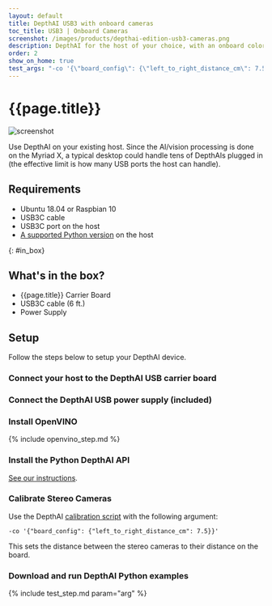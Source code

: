 ```yaml
---
layout: default
title: DepthAI USB3 with onboard cameras
toc_title: USB3 | Onboard Cameras
screenshot: /images/products/depthai-edition-usb3-cameras.png
description: DepthAI for the host of your choice, with an onboard color camera module and global-shutter synchronized stereo pair.
order: 2
show_on_home: true
test_args: "-co '{\"board_config\": {\"left_to_right_distance_cm\": 7.5}}'"
---
```


# {{page.title}}

![screenshot]({{page.screenshot}})

Use DepthAI on your existing host. Since the AI/vision processing is done on the Myriad X, a typical desktop could handle tens of DepthAIs plugged in (the effective limit is how many USB ports the host can handle).

## Requirements

* Ubuntu 18.04 or Raspbian 10
* USB3C cable
* USB3C port on the host
* [A supported Python version](/api/#python_version) on the host

{: #in_box}
## What's in the box?

* {{page.title}} Carrier Board
* USB3C cable (6 ft.)
* Power Supply

## Setup

Follow the steps below to setup your DepthAI device.

<h3 class="step js-toc-ignore"><span></span> Connect your host to the DepthAI USB carrier board</h3>

<h3 class="step js-toc-ignore"><span></span> Connect the DepthAI USB power supply (included)</h3>

<h3 class="step js-toc-ignore"><span></span> Install OpenVINO</h3>

{% include openvino_step.md %}

<h3 class="step js-toc-ignore"><span></span> Install the Python DepthAI API</h3>

[See our instructions](/api#install).

<h3 class="step js-toc-ignore"><span></span> Calibrate Stereo Cameras</h3>

Use the DepthAI [calibration script](/products/stereo_camera_pair/#calibration) with the following argument:

```
-co '{"board_config": {"left_to_right_distance_cm": 7.5}}'
```

This sets the distance between the stereo cameras to their distance on the board.

<h3 class="step js-toc-ignore"><span></span> Download and run DepthAI Python examples</h3>

{% include test_step.md param="arg" %}
